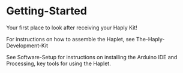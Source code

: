 # Getting-Started

Your first place to look after receiving your Haply Kit!

For instructions on how to assemble the Haplet, see The-Haply-Development-Kit

See Software-Setup for instructions on installing the Arduino IDE and Processing,
key tools for using the Haplet.
